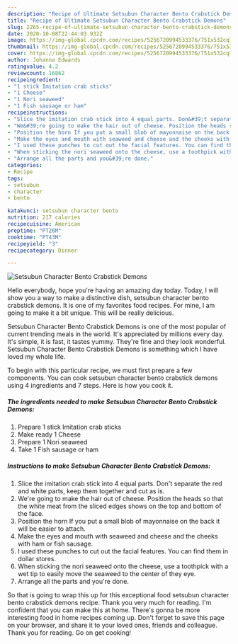 ```yaml
---
description: "Recipe of Ultimate Setsubun Character Bento Crabstick Demons"
title: "Recipe of Ultimate Setsubun Character Bento Crabstick Demons"
slug: 2265-recipe-of-ultimate-setsubun-character-bento-crabstick-demons
date: 2020-10-08T22:44:03.932Z
image: https://img-global.cpcdn.com/recipes/5256720994533376/751x532cq70/setsubun-character-bento-crabstick-demons-recipe-main-photo.jpg
thumbnail: https://img-global.cpcdn.com/recipes/5256720994533376/751x532cq70/setsubun-character-bento-crabstick-demons-recipe-main-photo.jpg
cover: https://img-global.cpcdn.com/recipes/5256720994533376/751x532cq70/setsubun-character-bento-crabstick-demons-recipe-main-photo.jpg
author: Johanna Edwards
ratingvalue: 4.2
reviewcount: 16862
recipeingredient:
- "1 stick Imitation crab sticks"
- "1 Cheese"
- "1 Nori seaweed"
- "1 Fish sausage or ham"
recipeinstructions:
- "Slice the imitation crab stick into 4 equal parts. Don&#39;t separate the red and white parts, keep them together and cut as is."
- "We&#39;re going to make the hair out of cheese. Position the heads so that the white meat from the sliced edges shows on the top and bottom of the face."
- "Position the horn If you put a small blob of mayonnaise on the back it will be easier to attach."
- "Make the eyes and mouth with seaweed and cheese and the cheeks with ham or fish sausage."
- "I used these punches to cut out the facial features. You can find them in dollar stores."
- "When sticking the nori seaweed onto the cheese, use a toothpick with a wet tip to easily move the seaweed to the center of they eye."
- "Arrange all the parts and you&#39;re done."
categories:
- Recipe
tags:
- setsubun
- character
- bento

katakunci: setsubun character bento 
nutrition: 217 calories
recipecuisine: American
preptime: "PT26M"
cooktime: "PT43M"
recipeyield: "3"
recipecategory: Dinner

---
```



![Setsubun Character Bento Crabstick Demons](https://img-global.cpcdn.com/recipes/5256720994533376/751x532cq70/setsubun-character-bento-crabstick-demons-recipe-main-photo.jpg)

Hello everybody, hope you're having an amazing day today. Today, I will show you a way to make a distinctive dish, setsubun character bento crabstick demons. It is one of my favorites food recipes. For mine, I am going to make it a bit unique. This will be really delicious.

Setsubun Character Bento Crabstick Demons is one of the most popular of current trending meals in the world. It's appreciated by millions every day. It's simple, it is fast, it tastes yummy. They're fine and they look wonderful. Setsubun Character Bento Crabstick Demons is something which I have loved my whole life.




To begin with this particular recipe, we must first prepare a few components. You can cook setsubun character bento crabstick demons using 4 ingredients and 7 steps. Here is how you cook it.

<!--inarticleads1-->

##### The ingredients needed to make Setsubun Character Bento Crabstick Demons:

1. Prepare 1 stick Imitation crab sticks
1. Make ready 1 Cheese
1. Prepare 1 Nori seaweed
1. Take 1 Fish sausage or ham




<!--inarticleads2-->

##### Instructions to make Setsubun Character Bento Crabstick Demons:

1. Slice the imitation crab stick into 4 equal parts. Don&#39;t separate the red and white parts, keep them together and cut as is.
1. We&#39;re going to make the hair out of cheese. Position the heads so that the white meat from the sliced edges shows on the top and bottom of the face.
1. Position the horn If you put a small blob of mayonnaise on the back it will be easier to attach.
1. Make the eyes and mouth with seaweed and cheese and the cheeks with ham or fish sausage.
1. I used these punches to cut out the facial features. You can find them in dollar stores.
1. When sticking the nori seaweed onto the cheese, use a toothpick with a wet tip to easily move the seaweed to the center of they eye.
1. Arrange all the parts and you&#39;re done.




So that is going to wrap this up for this exceptional food setsubun character bento crabstick demons recipe. Thank you very much for reading. I'm confident that you can make this at home. There's gonna be more interesting food in home recipes coming up. Don't forget to save this page on your browser, and share it to your loved ones, friends and colleague. Thank you for reading. Go on get cooking!
